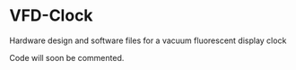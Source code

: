 # VFD-Clock
Hardware design and software files for a vacuum fluorescent display clock

Code will soon be commented.
